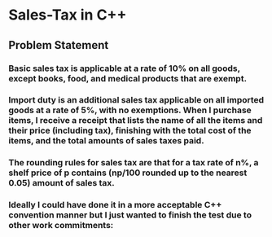 # Sales-Tax in C++
## Problem Statement 
### Basic sales tax is applicable at a rate of 10% on all goods, except books, food, and medical products that are exempt. 
### Import duty is an additional sales tax applicable on all imported goods at a rate of 5%, with no exemptions. When I purchase items, I receive a receipt that lists the name of all the items and their price (including tax), finishing with the total cost of the items, and the total amounts of sales taxes paid. 
### The rounding rules for sales tax are that for a tax rate of n%, a shelf price of p contains (np/100 rounded up to the nearest 0.05) amount of sales tax.
###
### Ideally I could have done it in a more acceptable C++ convention manner but I just wanted to finish the test due to other work commitments:
